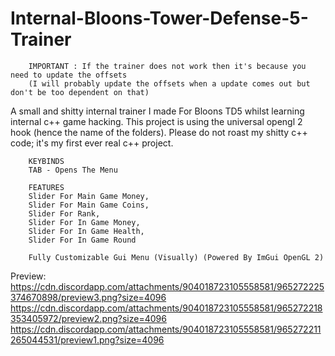# Internal-Bloons-Tower-Defense-5-Trainer
        IMPORTANT : If the trainer does not work then it's because you need to update the offsets  
        (I will probably update the offsets when a update comes out but don't be too dependent on that)

A small and shitty internal trainer I made For Bloons TD5 whilst learning internal c++ game hacking. 
This project is using the universal opengl 2 hook (hence the name of the folders). 
Please do not roast my shitty c++ code; it's my first ever real c++ project.

        KEYBINDS
        TAB - Opens The Menu

        FEATURES
        Slider For Main Game Money,
        Slider For Main Game Coins,
        Slider For Rank,
        Slider For In Game Money,
        Slider For In Game Health,
        Slider For In Game Round
        
        Fully Customizable Gui Menu (Visually) (Powered By ImGui OpenGL 2)

Preview:
https://cdn.discordapp.com/attachments/904018723105558581/965272225374670898/preview3.png?size=4096
https://cdn.discordapp.com/attachments/904018723105558581/965272218353405972/preview2.png?size=4096
https://cdn.discordapp.com/attachments/904018723105558581/965272211265044531/preview1.png?size=4096
